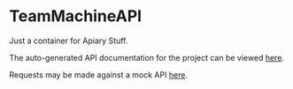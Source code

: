 TeamMachineAPI
==============

Just a container for Apiary Stuff.

The auto-generated API documentation for the project can be viewed [here](http://docs.teammachine.apiary.io/).

Requests may be made against a mock API [here](http://docs.teammachine.apiary.io/).
